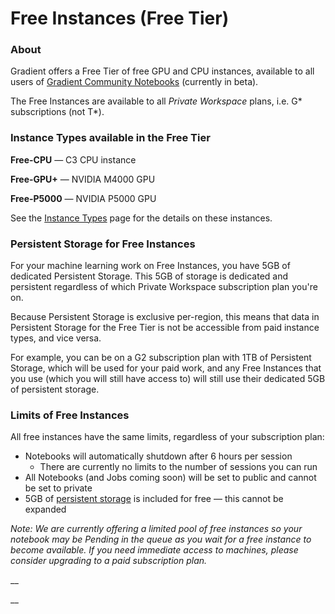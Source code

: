 # Free Instances \(Free Tier\)

### About

Gradient offers a Free Tier of free GPU and CPU instances, available to all users of [Gradient Community Notebooks](../notebooks/public-notebooks.md) \(currently in beta\).

The Free Instances are available to all _Private Workspace_ plans, i.e. G\* subscriptions \(not T\*\). 

### Instance Types available in the Free Tier

**Free-CPU** — C3 CPU instance

**Free-GPU+** — NVIDIA M4000 GPU

**Free-P5000** — NVIDIA P5000 GPU

See the [Instance Types](instance-types.md) page for the details on these instances.

### Persistent Storage for Free Instances

For your machine learning work on Free Instances, you have 5GB of dedicated Persistent Storage. This 5GB of storage is dedicated and persistent regardless of which Private Workspace subscription plan you're on.

Because Persistent Storage is exclusive per-region, this means that data in Persistent Storage for the Free Tier is not be accessible from paid instance types, and vice versa.

For example, you can be on a G2 subscription plan with 1TB of Persistent Storage, which will be used for your paid work, and any Free Instances that you use \(which you will still have access to\) will still use their dedicated 5GB of persistent storage.

### Limits of Free Instances

All free instances have the same limits, regardless of your subscription plan:

* Notebooks will automatically shutdown after 6 hours per session
  * There are currently no limits to the number of sessions you can run
* All Notebooks \(and Jobs coming soon\) will be set to public and cannot be set to private
* 5GB of [persistent storage](../data/storage.md#persistent-storage) is included for free — this cannot be expanded

_Note: We are currently offering a limited pool of free instances so your notebook may be Pending in the queue as you wait for a free instance to become available. If you need immediate access to machines, please consider upgrading to a paid subscription plan._

\_\_

\_\_

